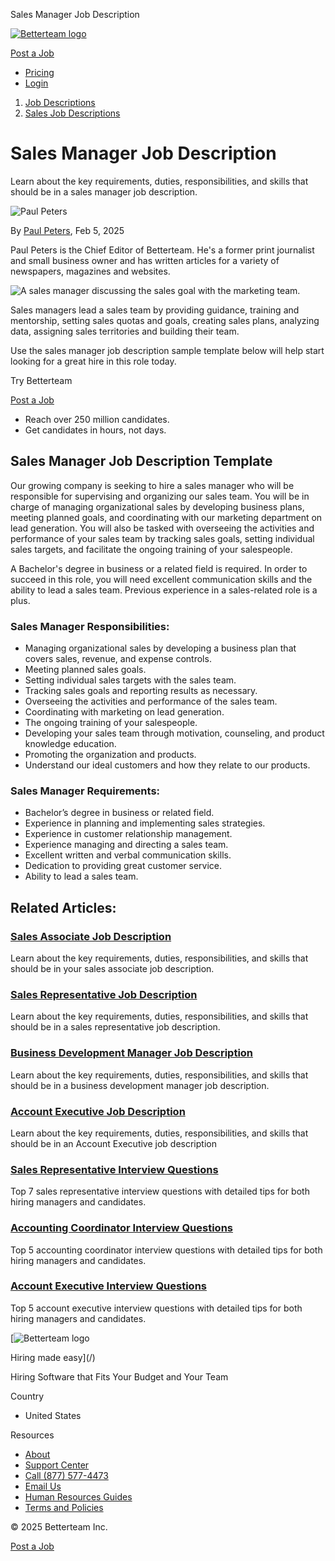 <!-- Source: https://www.betterteam.com/sales-manager-job-description -->

Sales Manager Job Description

[![Betterteam logo](https://www.betterteam.com/static/betterteam-logo-60x307-20210126.svg)](/)

[Post a Job](https://app.betterteam.com/signup?utm_source=betterteam&utm_medium=internal&utm_campaign=bt-menubarcta&utm_term=usen-postajob-20240619)

* [Pricing](https://www.betterteam.com/pricing)
* [Login](https://app.betterteam.com/login)

1. [Job Descriptions](https://www.betterteam.com/job-descriptions)
2. [Sales Job Descriptions](https://www.betterteam.com/job-descriptions/sales-job-descriptions)

# Sales Manager Job Description

Learn about the key requirements, duties, responsibilities, and skills that should be in a sales manager job description.

![Paul Peters]()

By [Paul Peters](https://www.betterteam.com/en/contributors/paul-peters),
Feb 5, 2025

Paul Peters is the Chief Editor of Betterteam. He's a former print journalist and small business owner and has written articles for a variety of newspapers, magazines and websites.

![A sales manager discussing the sales goal with the marketing team.](https://www.betterteam.com/images/sales-manager-job-description-6000x4000-20201128.jpeg?crop=2:1,smart&width=730)

Sales managers lead a sales team by providing guidance, training and mentorship, setting sales quotas and goals, creating sales plans, analyzing data, assigning sales territories and building their team.

Use the sales manager job description sample template below will help start looking for a great hire in this role today.

Try Betterteam

[Post a Job](https://app.betterteam.com/signup)

* Reach over 250 million candidates.
* Get candidates in hours, not days.

## Sales Manager Job Description Template

Our growing company is seeking to hire a sales manager who will be responsible for supervising and organizing our sales team. You will be in charge of managing organizational sales by developing business plans, meeting planned goals, and coordinating with our marketing department on lead generation. You will also be tasked with overseeing the activities and performance of your sales team by tracking sales goals, setting individual sales targets, and facilitate the ongoing training of your salespeople.

A Bachelor's degree in business or a related field is required. In order to succeed in this role, you will need excellent communication skills and the ability to lead a sales team. Previous experience in a sales-related role is a plus.

### Sales Manager Responsibilities:

* Managing organizational sales by developing a business plan that covers sales, revenue, and expense controls.
* Meeting planned sales goals.
* Setting individual sales targets with the sales team.
* Tracking sales goals and reporting results as necessary.
* Overseeing the activities and performance of the sales team.
* Coordinating with marketing on lead generation.
* The ongoing training of your salespeople.
* Developing your sales team through motivation, counseling, and product knowledge education.
* Promoting the organization and products.
* Understand our ideal customers and how they relate to our products.

### Sales Manager Requirements:

* Bachelor’s degree in business or related field.
* Experience in planning and implementing sales strategies.
* Experience in customer relationship management.
* Experience managing and directing a sales team.
* Excellent written and verbal communication skills.
* Dedication to providing great customer service.
* Ability to lead a sales team.

## Related Articles:

### [Sales Associate Job Description](https://www.betterteam.com/sales-associate-job-description)

Learn about the key requirements, duties, responsibilities, and skills that should be in your sales associate job description.

### [Sales Representative Job Description](https://www.betterteam.com/sales-representative-job-description)

Learn about the key requirements, duties, responsibilities, and skills that should be in a sales representative job description.

### [Business Development Manager Job Description](https://www.betterteam.com/business-development-manager-job-description)

Learn about the key requirements, duties, responsibilities, and skills that should be in a business development manager job description.

### [Account Executive Job Description](https://www.betterteam.com/account-executive-job-description)

Learn about the key requirements, duties, responsibilities, and skills that should be in an Account Executive job description

### [Sales Representative Interview Questions](https://www.betterteam.com/sales-representative-interview-questions)

Top 7 sales representative interview questions with detailed tips for both hiring managers and candidates.

### [Accounting Coordinator Interview Questions](https://www.betterteam.com/accounting-coordinator-interview-questions)

Top 5 accounting coordinator interview questions with detailed tips for both hiring managers and candidates.

### [Account Executive Interview Questions](https://www.betterteam.com/account-executive-interview-questions)

Top 5 account executive interview questions with detailed tips for both hiring managers and candidates.

[![Betterteam logo]()

Hiring made easy](/)

Hiring Software that Fits Your Budget and Your Team

Country

* United States

Resources

* [About](/en/about)
* [Support Center](https://support.betterteam.com/en/)
* [Call (877) 577-4473](tel:+1-877-577-4473)
* [Email Us](mailto:hello%40betterteam.com)
* [Human Resources Guides](https://www.betterteam.com/human-resources)
* [Terms and Policies](/en/terms-and-policies)

© 2025 Betterteam Inc.

[Post a Job](https://app.betterteam.com/signup?utm_source=betterteam&utm_medium=internal&utm_campaign=bt-guides-stickybottomcta&utm_term=enus-postajob-20240619)